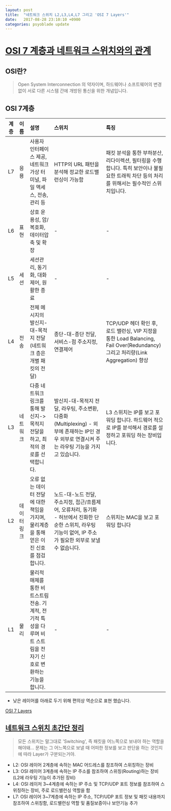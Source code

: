 ```yaml
---
layout: post
title:  "네트워크 스위치 L2,L3,L4,L7 그리고 'OSI 7 Layers'"
date:   2017-08-28 23:10:10 +0900
categories: psyoblade update
---
```

# [OSI 7 계층과 네트워크 스위치와의 관계](http://soul0.tistory.com/140)
## OSI란?
> Open System Interconnection 의 약자이며, 하드웨어나 소프트웨어의 변경 없이 서로 다른 시스템 간에 개방된 통신을 위한 개념입니다.


## OSI 7계층
| 계층 | 이름 | 설명 | 스위치 | 특징 |
|:----:|:-----|:-----|:-------|:-----|
| L7 | 응용 | 사용자 인터페이스 제공, 네트워크 가상 터미널, 파일 액세스, 전송, 관리 등 | HTTP의 URL 패턴을 분석해 정교한 로드밸런싱이 가능함 | 패킷 분석을 통한 부하분산, 리다이렉션, 필터링을 수행합니다. 특히 보안이나 불필요한 트래픽 차단 등의 처리를 위해서는 필수적인 스위치입니다. |
| L6 | 표현 | 상호 운용성, 암/복호화, 데이터압축 및 확장 | - | - |
| L5 | 세션 | 세션관리, 동기화, 대화제어, 원활한 종료 | - | - |
| L4 | 전송 | 전체 메시지의 발신지-대-목적지 전달 (네트워크 층은 개별 패킷의 전달) | 종단-대-종단 전달, 서비스-점 주소지정, 연결제어 | TCP/UDP 헤더 확인 후, 로드 밸런싱, VIP 지정을 통한 Load Balancing, Fail Over(Redundancy) 그리고 처리량(Link Aggregation) 향상 |
| L3 | 네트워크 | 다중 네트워크 링크를 통해 발신지->목적지 전달을 하고, 최적의 경로를 선택합니다.  | 발신지-대-목적지 전달, 라우팅, 주소변환, 다중화(Multiplexing) - 외부에 존재하는 IP인 경우 외부로 연결시켜 주는 라우팅 기능을 가지고 있습니다. | L3 스위치는 IP를 보고 포워딩 합니다. 하드웨어 적으로 IP를 분석해서 경로를 설정하고 포워딩 하는 장비입니다. |
| L2 | 데이터링크 | 오류 없는 데이터 전달에 대한 책임을 가지며, 물리계층을 통해 얻은 이진 신호를 점검합니다. | 노드-대-노드 전달, 주소지정, 접근/흐름제어, 오류처리, 동기화 - 허브에서 진화한 단순한 스위치, 라우팅 기능이 없어, IP 주소가 필요한 외부로 보낼 수 없습니다. | 스위치는 MAC을 보고 포워딩 합니다 |
| L1 | 물리 | 물리적 매체를 통한 비트스트림 전송. 기계적, 전기적 특성을 다루며 비트 스트림을 전자기 신호로 변환하는 기능을 합니다. | - | - |
* 낮은 레이어를 아래로 두기 위해 편의상 역순으로 표현 했습니다.

[OSI 7 Layers](images/osi_7_layers.png)

## [네트워크 스위치 초간단 정리](http://defensecurity.tistory.com/9)
> 모든 스위치는 말그대로 'Switching', 즉 패킷을 어느쪽으로 보내야 하는 역할을 해야돼... 문제는 그 어느쪽으로 보낼 때 어떠한 정보를 보고 판단을 하는 것인지에 따라 Layer가 구분되는거야.
* L2: OSI 레이어 2계층에 속하는 MAC 어드레스를 참조하여 스위칭하는 장비
* L3: OSI 레이어 3계층에 속하는 IP 주소를 참조하여 스위칭(Routing)하는 장비 (L2에 라우팅 기능이 추가된 장비)
* L4: OSI 레이저 3~4계층에 속하는 IP 주소 및 TCP/UDP 포트 정보를 참조하여 스위칭하는 장비, 주로 로드밸런싱 역할을 함
* L7: OSI 레이어 3~7계층에 속하는 IP 주소, TCP/UDP 포트 정보 및 패킷 내용까지 참조하여 스위칭함, 로드밸런싱 역할 및 품질보증이나 보안기능 추가


